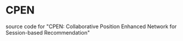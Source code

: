 # CPEN
source code for "CPEN: Collaborative Position Enhanced Network for Session-based Recommendation"
